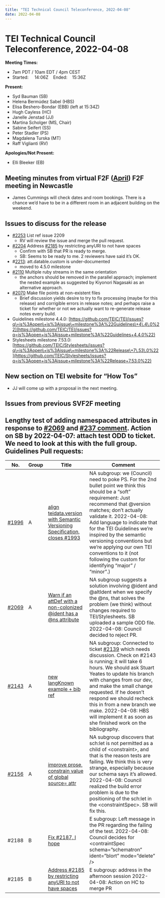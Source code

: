 ```yaml
---
title: "TEI Technical Council Teleconference, 2022-04-08"
date: 2022-04-08
---
```

# TEI Technical Council Teleconference, 2022-04-08
**Meeting Times:**


* 7am PDT / 10am EDT / 4pm CEST
* Started:     14:06Z    Ended:    15:36Z


**Present:**
* Syd Bauman (SB)
* Helena Bermúdez Sabel (HBS)
* Elisa Beshero\-Bondar (EBB) (left at 15:34Z)
* Hugh Cayless (HC)
* Janelle Jenstad (JJ)
* Martina Scholger (MS, Chair)
* Sabine Seifert (SS)
* Peter Stadler (PS)
* Magdalena Turska (MT)
* Raff Viglianti (RV)


**Apologies/Not Present:**
* Elli Bleeker (EB)


Meeting minutes from virtual F2F ([April](https://tei-c.org/activities/council/meetings/tei-technical-council-short-vf2f-meeting-online-1-2-april-2021/))
F2F meeting in Newcastle
------------------------


* James Cummings will check dates and room bookings. There is a chance we’d have to be in a different room in an adjacent building on the weekend.


Issues to discuss for the release
---------------------------------


* [\#2253](https://github.com/TEIC/TEI/pull/2253) List ref issue 2209
	+ RV will review the issue and merge the pull request.
* [\#2204](https://github.com/TEIC/TEI/pull/2204) Address [\#2185](https://github.com/TEIC/TEI/issues/2185) by restricting anyURI to not have spaces
	+ Confirm with SB that PR is ready to merge.
	+ SB: Seems to be ready to me. 2 reviewers have said it’s OK.
* \#[2213](https://github.com/TEIC/TEI/issues/2213): att.datable.custom is under\-documented
	+ moved to 4\.5\.0 milestone
* [\#2110](https://github.com/TEIC/TEI/issues/2110) Multiple ruby streams in the same orientation
	+ the anchors should be removed in the parallel approach; implement the nested example as suggested by Kiyonori Nagasaki as an alternative approach.
* [\#2070](https://github.com/TEIC/TEI/issues/2070) Make file points at non\-existent files
	+ Brief discussion yields desire to try to fix processing (maybe for this release) and corrigible errors in release notes; and perhaps raise a ticket for whether or not we actually want to re\-generate release notes every build.
* Guidelines milestone 4\.4\.0: [https://github.com/TEIC/TEI/issues?q\=is%3Aopen\+is%3Aissue\+milestone%3A%22Guidelines\+4\.4\.0%22](https://github.com/TEIC/TEI/issues?q=is%3Aopen+is%3Aissue+milestone%3A%22Guidelines+4.4.0%22)
* Stylesheets milestone 7\.53\.0: [https://github.com/TEIC/Stylesheets/issues?q\=is%3Aopen\+is%3Aissue\+milestone%3A%22Release\+7\.53\.0%22](https://github.com/TEIC/Stylesheets/issues?q=is%3Aopen+is%3Aissue+milestone%3A%22Release+7.53.0%22)


New section on TEI website for “How Tos”
----------------------------------------


* JJ will come up with a proposal in the next meeting.


Issues from previous SVF2F meeting
----------------------------------


Lengthy test of adding namespaced attributes in response to [\#2069](https://github.com/TEIC/TEI/pull/2069) and [\#237 comment](https://github.com/TEIC/Stylesheets/issues/237#issuecomment-285476102). **Action** on **SB** by 2022\-04\-07: attach test ODD to ticket. We need to look at this with the full group.
Guidelines Pull requests:
-------------------------




| No. | Group | Title | Comment |
| --- | --- | --- | --- |
| [\#1996](https://github.com/TEIC/TEI/pull/1996) | A | [align teidata.version with Semantic Versioning Specification, closes \#1993](https://github.com/TEIC/TEI/pull/1996) | NA subgroup: we (Council) need to poke PS. For the 2nd bullet point we think this should be a “soft” requirement: Just recommend that @version matches; don’t actually validate it. 2022\-04\-08: Add language to indicate that for the TEI Guidelines we’re inspired by the semantic versioning conventions but we’re applying our own TEI conventions to it (not following the custom for identifying “major” / “minor”.) |
| [\#2069](https://github.com/TEIC/TEI/pull/2069) | A | [Warn if an attDef with a non\-colonized @ident has a @ns attribute](https://github.com/TEIC/TEI/pull/2069) | NA subgroup suggests a solution involving @ident and @altIdent when we specify the @ns, that solves the problem (we think) without changes required to TEI/Stylesheets. SB uploaded a sample ODD file. 2022\-04\-08: Council decided to reject PR. |
| [\#2143](https://github.com/TEIC/TEI/pull/2143) | A | [new langKnown example \+ bib ref](https://github.com/TEIC/TEI/pull/2143) | NA subgroup: Connected to ticket [\#2139](https://github.com/TEIC/TEI/issues/2139) which needs discussion. Check on \#2143 is running; it will take 6 hours. We should ask Stuart Yeates to update his branch with changes from our dev, and make the small change requested. If he doesn’t respond we should recheck this in from a new branch we make. 2022\-04\-08: HBS will implement it as soon as she finished work on the bibliography. |
| [\#2156](https://github.com/TEIC/TEI/pull/2156) | A | [improve prose, constrain value of global source\= attr](https://github.com/TEIC/TEI/pull/2156) | NA subgroup discovers that sch:let is not permitted as a child of \<constraint\>, and that is the reason tests are failing. We think this is very strange, especially because our schema says it’s allowed. 2022\-04\-08: Council realized the build error problem is due to the positioning of the sch:let in the \<constraintSpec\>. SB will fix this. |
| \#2188 | B | [Fix \#2187, I hope](https://github.com/TEIC/TEI/pull/2188) | E subgroup: Left message in the PR regarding the failing of the test. 2022\-04\-08: Council decides for \<contraintSpec schema\=”schematron” ident\=”blort” mode\=”delete” /\> |
| \#2185 | B | [Address \#2185 by restricting anyURI to not have spaces](https://github.com/TEIC/TEI/pull/2204) | E subgroup: address in the afternoon session 2022\-04\-08: Action on HC to merge PR |


 